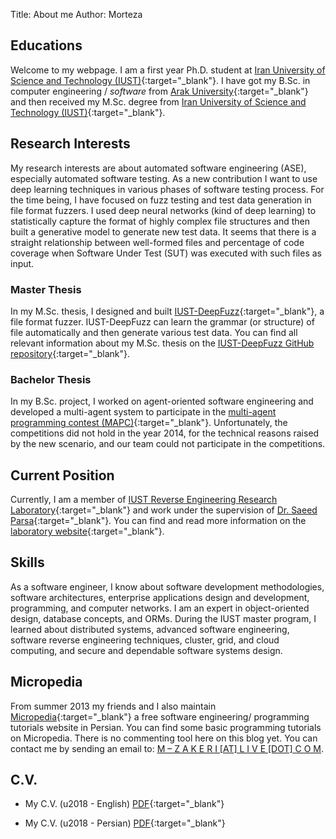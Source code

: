 Title: About me
Author: Morteza


## Educations
Welcome to my webpage. I am a first year Ph.D. student at [Iran University of Science and Technology (IUST)](http://www.iust.ac.ir/en){:target="_blank"}. I have got my B.Sc. in computer engineering / *software* from [Arak University](http://en.araku.ac.ir/){:target="_blank"} and then received my M.Sc. degree from [Iran University of Science and Technology (IUST)](http://www.iust.ac.ir/en){:target="_blank"}. 

## Research Interests
My research interests are about automated software engineering (ASE), especially automated software testing. As a new contribution I want to use deep learning techniques in various phases of software testing process. For the time being, I have focused on fuzz testing and test data generation in file format fuzzers. I used deep neural networks (kind of deep learning) to statistically capture the format of highly complex file structures and then built a generative model to generate new test data. It seems that there is a straight relationship between well-formed files and percentage of code coverage when Software Under Test (SUT) was executed with such files as input.

### Master Thesis
In my M.Sc. thesis, I designed and built [IUST-DeepFuzz](https://github.com/m-zakeri/iust_deep_fuzz){:target="_blank"}, a file format fuzzer. IUST-DeepFuzz can learn the grammar (or structure) of file automatically and then generate various test data. You can find all relevant information about my M.Sc. thesis on the [IUST-DeepFuzz GitHub repository](https://github.com/m-zakeri/iust_deep_fuzz){:target="_blank"}. 

### Bachelor Thesis
In my B.Sc. project, I worked on agent-oriented software engineering and developed a multi-agent system to participate in the [multi-agent programming contest (MAPC)](https://multiagentcontest.org/){:target="_blank"}. Unfortunately, the competitions did not hold in the year 2014, for the technical reasons raised by the new scenario, and our team could not participate in the competitions. 

## Current Position
Currently, I am a member of [IUST Reverse Engineering Research Laboratory](http://parsa.iust.ac.ir/reverse-engineering-lab/){:target="_blank"} and work under the supervision of [Dr. Saeed Parsa](http://parsa.iust.ac.ir){:target="_blank"}. You can find and read more information on the [laboratory website](http://parsa.iust.ac.ir/reverse-engineering-lab/){:target="_blank"}. 

## Skills
As a software engineer, I know about software development methodologies, software architectures, enterprise applications design and development, programming, and computer networks. I am an expert in object-oriented design, database concepts, and ORMs. During the IUST master program, I learned about distributed systems, advanced software engineering, software reverse engineering techniques, cluster, grid, and cloud computing, and secure and dependable software systems design.

## Micropedia

From summer 2013 my friends and I also maintain [Micropedia](http://micropedia.ir/){:target="_blank"} a free software engineering/ programming tutorials website in Persian. You can find some basic programming tutorials on Micropedia. There is no commenting tool here on this blog yet. You can contact me by sending an email to: [M – Z A K E R I [AT] L I V E [DOT] C O M](mailto:m-my_last_name@live.com).

## C.V.
* My C.V. (u2018 - English) [PDF](https://www.dropbox.com/s/uskbycwjukva3ag/Zakeri_Resume_970112_EN.pdf?dl=0){:target="_blank"}

* My C.V. (u2018 - Persian) [PDF](https://www.dropbox.com/s/7zpxl68sx68cb3u/Zakeri_Resume_961201_FA.pdf?dl=0){:target="_blank"}
